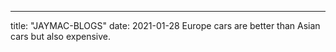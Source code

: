 --------
title: "JAYMAC-BLOGS"
date: 2021-01-28
Europe cars are better than Asian cars but also expensive.
